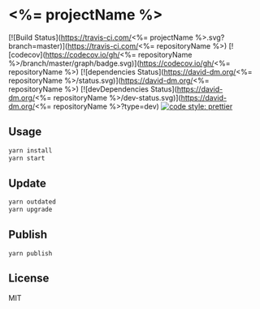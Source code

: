 # <%= projectName %>

[![Build Status](https://travis-ci.com/<%= projectName %>.svg?branch=master)](https://travis-ci.com/<%= repositoryName %>)
[![codecov](https://codecov.io/gh/<%= repositoryName %>/branch/master/graph/badge.svg)](https://codecov.io/gh/<%= repositoryName %>)
[![dependencies Status](https://david-dm.org/<%= repositoryName %>/status.svg)](https://david-dm.org/<%= repositoryName %>)
[![devDependencies Status](https://david-dm.org/<%= repositoryName %>/dev-status.svg)](https://david-dm.org/<%= repositoryName %>?type=dev)
[![code style: prettier](https://img.shields.io/badge/code_style-prettier-ff69b4.svg?style=flat-square)](https://github.com/prettier/prettier)

## Usage

```sh
yarn install
yarn start
```

## Update

```sh
yarn outdated
yarn upgrade
```

## Publish

```
yarn publish
```

## License

MIT
